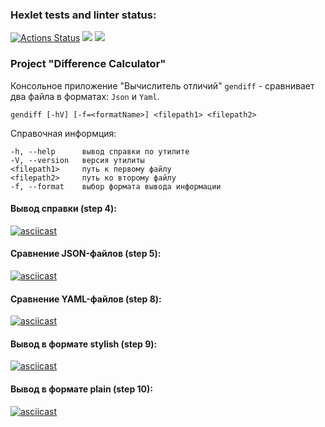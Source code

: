 ### Hexlet tests and linter status:
[![Actions Status](https://github.com/illuzzio/java-project-71/actions/workflows/hexlet-check.yml/badge.svg)](https://github.com/illuzzio/java-project-71/actions)
<a href="https://codeclimate.com/github/illuzzio/java-project-71/maintainability"><img src="https://api.codeclimate.com/v1/badges/00635b8f46a95950a57a/maintainability" /></a>
<a href="https://codeclimate.com/github/illuzzio/java-project-71/test_coverage"><img src="https://api.codeclimate.com/v1/badges/00635b8f46a95950a57a/test_coverage" /></a>
### Project "Difference Calculator"
Консольное приложение "Вычислитель отличий" `gendiff` - сравнивает два файла в форматах: `Json` и `Yaml`.
```
gendiff [-hV] [-f=<formatName>] <filepath1> <filepath2>
```

Справочная информция:
```
-h, --help      вывод справки по утилите
-V, --version   версия утилиты 
<filepath1>     путь к первому файлу     
<filepath2>     путь ко второму файлу
-f, --format    выбор формата вывода информации
```

#### Вывод справки (step 4):
[![asciicast](https://asciinema.org/a/6j9vuvA7bFS73Wy3M3IkaEbGf.svg)](https://asciinema.org/a/6j9vuvA7bFS73Wy3M3IkaEbGf)

#### Сравнение JSON-файлов (step 5):
[![asciicast](https://asciinema.org/a/tHKHvuBDduHcOktY3RxeLrIfF.svg)](https://asciinema.org/a/tHKHvuBDduHcOktY3RxeLrIfF)

#### Сравнение YAML-файлов (step 8):
[![asciicast](https://asciinema.org/a/k2TxfzsG7JTj4lPQYurzLW5aG.svg)](https://asciinema.org/a/k2TxfzsG7JTj4lPQYurzLW5aG)

#### Вывод в формате stylish (step 9):
[![asciicast](https://asciinema.org/a/MPlbWfpyW6FSb4KQlAVPtdC46.svg)](https://asciinema.org/a/MPlbWfpyW6FSb4KQlAVPtdC46)

#### Вывод в формате plain (step 10):
[![asciicast](https://asciinema.org/a/sObH658Emsv5uHoCAO7S5RKN6.svg)](https://asciinema.org/a/sObH658Emsv5uHoCAO7S5RKN6)